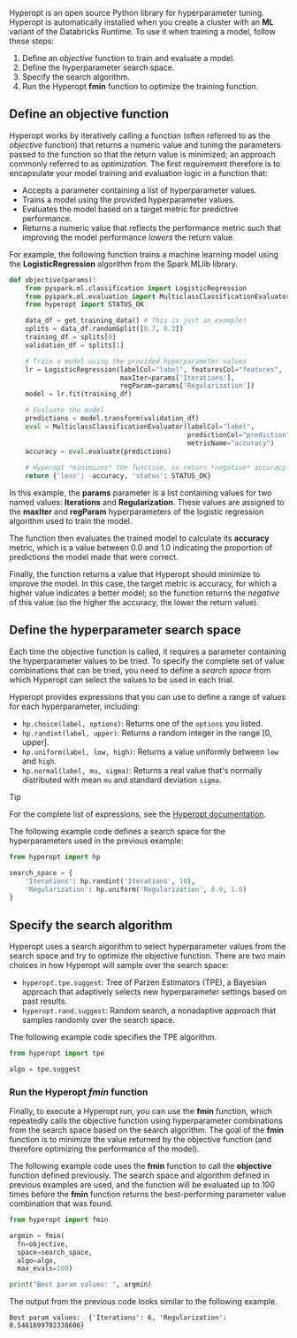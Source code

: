 

Hyperopt is an open source Python library for hyperparameter tuning. Hyperopt is automatically installed when you create a cluster with an **ML** variant of the Databricks Runtime. To use it when training a model, follow these steps:

1. Define an *objective* function to train and evaluate a model.
2. Define the hyperparameter search space.
3. Specify the search algorithm.
4. Run the Hyperopt **fmin** function to optimize the training function.

## Define an objective function

Hyperopt works by iteratively calling a function (often referred to as the *objective* function) that returns a numeric value and tuning the parameters passed to the function so that the return value is minimized; an approach commonly referred to as *optimization*. The first requirement therefore is to encapsulate your model training and evaluation logic in a function that:

- Accepts a parameter containing a list of hyperparameter values.
- Trains a model using the provided hyperparameter values.
- Evaluates the model based on a target metric for predictive performance.
- Returns a numeric value that reflects the performance metric such that improving the model performance *lowers* the return value.

For example, the following function trains a machine learning model using the **LogisticRegression** algorithm from the Spark MLlib library. 

```python
def objective(params):
    from pyspark.ml.classification import LogisticRegression
    from pyspark.ml.evaluation import MulticlassClassificationEvaluator
    from hyperopt import STATUS_OK

    data_df = get_training_data() # This is just an example!
    splits = data_df.randomSplit([0.7, 0.3])
    training_df = splits[0]
    validation_df = splits[1]

    # Train a model using the provided hyperparameter values
    lr = LogisticRegression(labelCol="label", featuresCol="features",
                            maxIter=params['Iterations'],
                            regParam=params['Regularization'])
    model = lr.fit(training_df)

    # Evaluate the model
    predictions = model.transform(validation_df)
    eval = MulticlassClassificationEvaluator(labelCol="label",
                                             predictionCol="prediction",
                                             metricName="accuracy")
    accuracy = eval.evaluate(predictions)
    
    # Hyperopt *minimizes* the function, so return *negative* accuracy.
    return {'loss': -accuracy, 'status': STATUS_OK}
```

In this example, the **params** parameter is a list containing values for two named values: **Iterations** and **Regularization**. These values are assigned to the **maxIter** and **regParam** hyperparameters of the logistic regression algorithm used to train the model.

The function then evaluates the trained model to calculate its **accuracy** metric, which is a value between 0.0 and 1.0 indicating the proportion of predictions the model made that were correct.

Finally, the function returns a value that Hyperopt should minimize to improve the model. In this case, the target metric is accuracy, for which a higher value indicates a better model; so the function returns the *negative* of this value (so the higher the accuracy, the lower the return value).

## Define the hyperparameter search space

Each time the objective function is called, it requires a parameter containing the hyperparameter values to be tried. To specify the complete set of value combinations that can be tried, you need to define a *search space* from which Hyperopt can select the values to be used in each trial.

Hyperopt provides expressions that you can use to define a range of values for each hyperparameter, including:

- `hp.choice(label, options)`: Returns one of the `options` you listed.
- `hp.randint(label, upper)`: Returns a random integer in the range [0, upper].
- `hp.uniform(label, low, high)`: Returns a value uniformly between `low` and `high`. 
- `hp.normal(label, mu, sigma)`: Returns a real value that's normally distributed with mean `mu` and standard deviation `sigma`.

> [!TIP]
> For the complete list of expressions, see the [Hyperopt documentation](https://hyperopt.github.io/hyperopt/getting-started/search_spaces?azure-portal=true#parameter-expressions).

The following example code defines a search space for the hyperparameters used in the previous example:

```python
from hyperopt import hp

search_space = {
    'Iterations': hp.randint('Iterations', 10),
    'Regularization': hp.uniform('Regularization', 0.0, 1.0)
}
```

## Specify the search algorithm

Hyperopt uses a search algorithm to select hyperparameter values from the search space and try to optimize the objective function. There are two main choices in how Hyperopt will sample over the search space:

- `hyperopt.tpe.suggest`: Tree of Parzen Estimators (TPE), a Bayesian approach that adaptively selects new hyperparameter settings based on past results.
- `hyperopt.rand.suggest`: Random search, a nonadaptive approach that samples randomly over the search space.

The following example code specifies the TPE algorithm.

```python
from hyperopt import tpe

algo = tpe.suggest
```

### Run the Hyperopt *fmin* function

Finally, to execute a Hyperopt run, you can use the **fmin** function, which repeatedly calls the objective function using hyperparameter combinations from the search space based on the search algorithm. The goal of the **fmin** function is to minimize the value returned by the objective function (and therefore optimizing the performance of the model).

The following example code uses the **fmin** function to call the **objective** function defined previously. The search space and algorithm defined in previous examples are used, and the function will be evaluated up to 100 times before the **fmin** function returns the best-performing parameter value combination that was found.

```python
from hyperopt import fmin

argmin = fmin(
  fn=objective,
  space=search_space,
  algo=algo,
  max_evals=100)

print("Best param values: ", argmin)
```

The output from the previous code looks similar to the following example.

```text
Best param values:  {'Iterations': 6, 'Regularization': 0.5461699702338606}
```